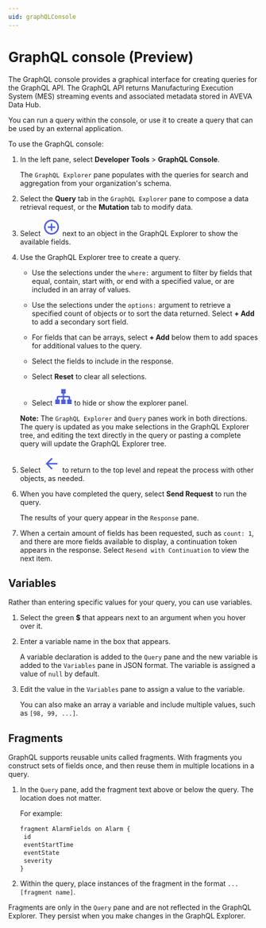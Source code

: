 ```yaml
---
uid: graphQLConsole
---
```


# GraphQL console (Preview)

The GraphQL console provides a graphical interface for creating queries for the GraphQL API. The GraphQL API returns Manufacturing Execution System (MES) streaming events and associated metadata stored in AVEVA Data Hub.

You can run a query within the console, or use it to create a query that can be used by an external application.

To use the GraphQL console:

1. In the left pane, select **Developer Tools** > **GraphQL Console**.

   The `GraphQL Explorer` pane populates with the queries for search and aggregation from your organization's schema.

1. Select the **Query** tab in the `GraphQL Explorer` pane to compose a data retrieval request, or the **Mutation** tab to modify data.

1. Select ![expand](../_icons/branded/plus-circle-outline.svg) next to an object in the GraphQL Explorer to show the available fields.

1. Use the GraphQL Explorer tree to create a query.

   - Use the selections under the `where:` argument to filter by fields that equal, contain, start with, or end with a specified value, or are included in an array of values.

   - Use the selections under the `options:` argument to retrieve a specified count of objects or to sort the data returned. Select **+ Add** to add a secondary sort field.

   - For fields that can be arrays, select **+ Add** below them to add spaces for additional values to the query.

   - Select the fields to include in the response.

   - Select **Reset** to clear all selections.

   - Select ![GraphQL Explorer Panel](../_icons/branded/sitemap.svg) to hide or show the explorer panel.

   **Note:** The `GraphQL Explorer` and `Query` panes work in both directions. The query is updated as you make selections in the GraphQL Explorer tree, and editing the text directly in the query or pasting a complete query will update the GraphQL Explorer tree.

1. Select ![left arrow](../_icons/branded/arrow-left.svg) to return to the top level and repeat the process with other objects, as needed.

1. When you have completed the query, select **Send Request** to run the query.

   The results of your query appear in the `Response` pane.

1. When a certain amount of fields has been requested, such as `count: 1`, and there are more fields available to display, a continuation token appears in the response. Select `Resend with Continuation` to view the next item.

## Variables

Rather than entering specific values for your query, you can use variables.

1. Select the green **$** that appears next to an argument when you hover over it.

1. Enter a variable name in the box that appears.

   A variable declaration is added to the `Query` pane and the new variable is added to the `Variables` pane in JSON format. The variable is assigned a value of `null` by default.

1. Edit the value in the `Variables` pane to assign a value to the variable.

   You can also make an array a variable and include multiple values, such as `[98, 99, ...]`.

## Fragments

GraphQL supports reusable units called fragments. With fragments you construct sets of fields once, and then reuse them in multiple locations in a query.

1. In the `Query` pane, add the fragment text above or below the query. The location does not matter.

   For example:

   ```
   fragment AlarmFields on Alarm {
    id
    eventStartTime
    eventState
    severity
   }
   ```

1. Within the query, place instances of the fragment in the format `...[fragment name]`.

Fragments are only in the `Query` pane and are not reflected in the GraphQL Explorer. They persist when you make changes in the GraphQL Explorer.
